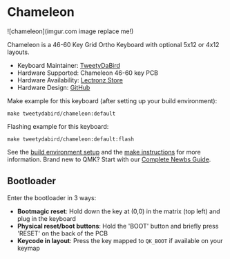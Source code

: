 # Chameleon 

![chameleon](imgur.com image replace me!)

Chameleon is a 46-60 Key Grid Ortho Keyboard with optional 5x12 or 4x12 layouts.

* Keyboard Maintainer: [TweetyDaBird](https://github.com/TweetyDaBird)
* Hardware Supported: Chameleon 46-60 key PCB
* Hardware Availability: [Lectronz Store](https://lectronz.com/stores/tweetys-wild-thinking)
* Hardware Design: [GitHub](https://github.com/TweetyDaBird/Chameleon)

Make example for this keyboard (after setting up your build environment):

    make tweetydabird/chameleon:default

Flashing example for this keyboard:

    make tweetydabird/chameleon:default:flash

See the [build environment setup](https://docs.qmk.fm/#/getting_started_build_tools) and the [make instructions](https://docs.qmk.fm/#/getting_started_make_guide) for more information. Brand new to QMK? Start with our [Complete Newbs Guide](https://docs.qmk.fm/#/newbs).

## Bootloader

Enter the bootloader in 3 ways:

* **Bootmagic reset**: Hold down the key at (0,0) in the matrix (top left) and plug in the keyboard
* **Physical reset/boot buttons**: Hold the 'BOOT' button and briefly press 'RESET' on the back of the PCB
* **Keycode in layout**: Press the key mapped to `QK_BOOT` if available on your keymap
